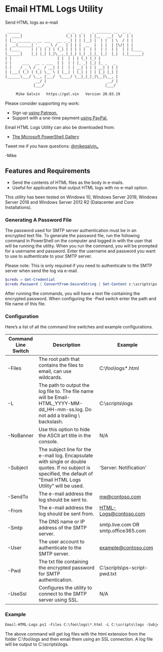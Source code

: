 # Email HTML Logs Utility

Send HTML logs as e-mail

``` txt
 ______                      _ _   _    _ _______ __  __ _
|  ____|                    (_) | | |  | |__   __|  \/  | |
| |__ ______ _ __ ___   __ _ _| | | |__| |  | |  | \  / | |
|  __|______| '_   _ \ / _  | | | |  __  |  | |  | |\/| | |
| |____     | | | | | | (_| | | | | |  | |  | |  | |  | | |____
|______|    |_| |_| |_|\__,_|_|_| |_| _|_|_ |_|  |_|  |_|______|
| |                     | |  | | | (_) (_) |
| |     ___   __ _ ___  | |  | | |_ _| |_| |_ _   _
| |    / _ \ / _  / __| | |  | | __| | | | __| | | |
| |___| (_) | (_| \__ \ | |__| | |_| | | | |_| |_| |
|______\___/ \__, |___/  \____/ \__|_|_|_|\__|\__, |
              __/ |                            __/ |
             |___/                            |___/

     Mike Galvin   https://gal.vin   Version 20.03.19
```

Please consider supporting my work:

* Sign up [using Patreon.](https://www.patreon.com/mikegalvin)
* Support with a one-time payment [using PayPal.](https://www.paypal.me/digressive)

Email HTML Logs Utility can also be downloaded from:

* [The Microsoft PowerShell Gallery](https://www.powershellgallery.com/packages/Email-HTML-Logs)

Tweet me if you have questions: [@mikegalvin_](https://twitter.com/mikegalvin_)

-Mike

## Features and Requirements

* Send the contents of HTML files as the body in e-mails.
* Useful for applications that output HTML logs with no e-mail option.

This utility has been tested on Windows 10, Windows Server 2019, Windows Server 2016 and Windows Server 2012 R2 (Datacenter and Core Installations).

### Generating A Password File

The password used for SMTP server authentication must be in an encrypted text file. To generate the password file, run the following command in PowerShell on the computer and logged in with the user that will be running the utility. When you run the command, you will be prompted for a username and password. Enter the username and password you want to use to authenticate to your SMTP server.

Please note: This is only required if you need to authenticate to the SMTP server when send the log via e-mail.

``` powershell
$creds = Get-Credential
$creds.Password | ConvertFrom-SecureString | Set-Content c:\scripts\ps-script-pwd.txt
```

After running the commands, you will have a text file containing the encrypted password. When configuring the -Pwd switch enter the path and file name of this file.

### Configuration

Here’s a list of all the command line switches and example configurations.

| Command Line Switch | Description | Example |
| ------------------- | ----------- | ------- |
| -Files | The root path that contains the files to email, can use wildcards. | C:\foo\logs\*.html |
| -L | The path to output the log file to. The file name will be Email-HTML_YYYY-MM-dd_HH-mm-ss.log. Do not add a trailing \ backslash. | C:\scripts\logs |
| -NoBanner | Use this option to hide the ASCII art title in the console. | N/A |
| -Subject | The subject line for the e-mail log. Encapsulate with single or double quotes. If no subject is specified, the default of "Email HTML Logs Utility" will be used. | 'Server: Notification' |
| -SendTo | The e-mail address the log should be sent to. | me@contoso.com |
| -From | The e-mail address the log should be sent from. | HTML-Logs@contoso.com |
| -Smtp | The DNS name or IP address of the SMTP server. | smtp.live.com OR smtp.office365.com |
| -User | The user account to authenticate to the SMTP server. | example@contoso.com |
| -Pwd | The txt file containing the encrypted password for SMTP authentication. | C:\scripts\ps-script-pwd.txt |
| -UseSsl | Configures the utility to connect to the SMTP server using SSL. | N/A |

### Example

``` txt
Email-HTML-Logs.ps1 -Files C:\foo\logs\*.html -L C:\scripts\logs -Subject 'Server: HTML Logs' -SendTo me@contoso.com -From HTML-Logs@contoso.com -Smtp smtp.outlook.com -User me@contoso.com -Pwd C:\foo\pwd.txt -UseSsl
```

The above command will get log files with the html extension from the folder C:\foo\logs and then email them using an SSL connection. A log file will be output to C:\scripts\logs.
